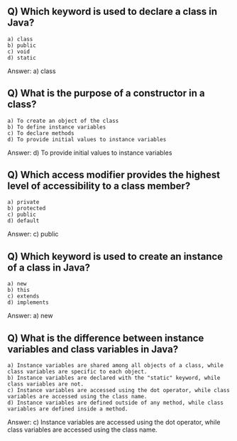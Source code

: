 ## Q) Which keyword is used to declare a class in Java?

    a) class
    b) public
    c) void
    d) static

Answer: a) class

## Q) What is the purpose of a constructor in a class?
    a) To create an object of the class
    b) To define instance variables
    c) To declare methods
    d) To provide initial values to instance variables

Answer: d) To provide initial values to instance variables

## Q) Which access modifier provides the highest level of accessibility to a class member?
    a) private
    b) protected
    c) public
    d) default

Answer: c) public

## Q) Which keyword is used to create an instance of a class in Java?
    a) new
    b) this
    c) extends
    d) implements

Answer: a) new

## Q) What is the difference between instance variables and class variables in Java?
    a) Instance variables are shared among all objects of a class, while class variables are specific to each object.
    b) Instance variables are declared with the "static" keyword, while class variables are not.
    c) Instance variables are accessed using the dot operator, while class variables are accessed using the class name.
    d) Instance variables are defined outside of any method, while class variables are defined inside a method.

Answer: c) Instance variables are accessed using the dot operator, while class variables are accessed using the class name.

